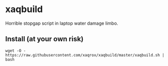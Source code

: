 # xaqbuild

Horrible stopgap script in laptop water damage limbo.

## Install (at your own risk)
`wget -O - https://raw.githubusercontent.com/xaqrox/xaqbuild/master/xaqbuild.sh | bash`
